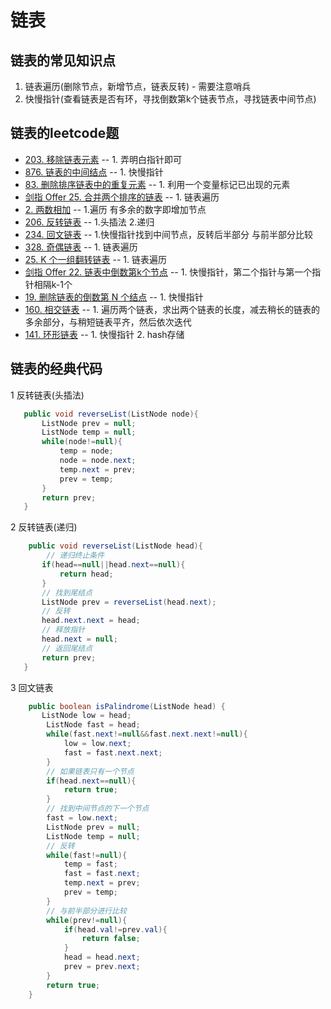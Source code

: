 # 链表

## 链表的常见知识点

1. 链表遍历(删除节点，新增节点，链表反转) - 需要注意哨兵
2. 快慢指针(查看链表是否有环，寻找倒数第k个链表节点，寻找链表中间节点)

## 链表的leetcode题

+ [203. 移除链表元素](https://leetcode-cn.com/problems/remove-linked-list-elements/) -- 1. 弄明白指针即可
+ [876. 链表的中间结点](https://leetcode-cn.com/problems/middle-of-the-linked-list/) -- 1. 快慢指针
+ [83. 删除排序链表中的重复元素](https://leetcode-cn.com/problems/remove-duplicates-from-sorted-list/) -- 1. 利用一个变量标记已出现的元素
+ [剑指 Offer 25. 合并两个排序的链表](https://leetcode-cn.com/problems/he-bing-liang-ge-pai-xu-de-lian-biao-lcof/) -- 1. 链表遍历
+ [2. 两数相加](https://leetcode-cn.com/problems/add-two-numbers/) -- 1.遍历 有多余的数字即增加节点
+ [206. 反转链表](https://leetcode-cn.com/problems/reverse-linked-list/) -- 1.头插法  2.递归
+ [234. 回文链表](https://leetcode-cn.com/problems/palindrome-linked-list/) -- 1.快慢指针找到中间节点，反转后半部分 与前半部分比较
+ [328. 奇偶链表](https://leetcode-cn.com/problems/odd-even-linked-list/) -- 1. 链表遍历
+ [25. K 个一组翻转链表](https://leetcode-cn.com/problems/reverse-nodes-in-k-group/) -- 1. 链表遍历
+ [剑指 Offer 22. 链表中倒数第k个节点](https://leetcode-cn.com/problems/lian-biao-zhong-dao-shu-di-kge-jie-dian-lcof/) -- 1. 快慢指针，第二个指针与第一个指针相隔k-1个
+ [19. 删除链表的倒数第 N 个结点](https://leetcode-cn.com/problems/remove-nth-node-from-end-of-list/) -- 1. 快慢指针
+ [160. 相交链表](https://leetcode-cn.com/problems/intersection-of-two-linked-lists/) -- 1. 遍历两个链表，求出两个链表的长度，减去稍长的链表的多余部分，与稍短链表平齐，然后依次迭代
+ [141. 环形链表](https://leetcode-cn.com/problems/linked-list-cycle/) -- 1. 快慢指针 2. hash存储

## 链表的经典代码

1 反转链表(头插法)

````java
   public void reverseList(ListNode node){
       ListNode prev = null;
       ListNode temp = null;
       while(node!=null){
           temp = node;
           node = node.next;
           temp.next = prev;
           prev = temp;
       }
       return prev;
   }
````

2 反转链表(递归)

````java
    public void reverseList(ListNode head){
        // 递归终止条件
       if(head==null||head.next==null){
           return head;
       }
       // 找到尾结点
       ListNode prev = reverseList(head.next);
       // 反转
       head.next.next = head;
       // 释放指针
       head.next = null;
       // 返回尾结点
       return prev;
   }
````

3 回文链表

````java
    public boolean isPalindrome(ListNode head) {
       ListNode low = head;
        ListNode fast = head;
        while(fast.next!=null&&fast.next.next!=null){
            low = low.next;
            fast = fast.next.next;
        }
        // 如果链表只有一个节点
        if(head.next==null){
            return true;
        }
        // 找到中间节点的下一个节点
        fast = low.next;
        ListNode prev = null;
        ListNode temp = null;
        // 反转
        while(fast!=null){
            temp = fast;
            fast = fast.next;
            temp.next = prev;
            prev = temp;
        }
        // 与前半部分进行比较
        while(prev!=null){
            if(head.val!=prev.val){
                return false;
            }
            head = head.next;
            prev = prev.next;
        }
        return true;
    }

````